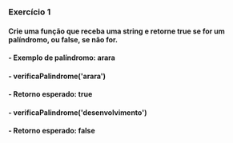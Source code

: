 ### Exercício 1 

#### Crie uma função que receba uma string e retorne true se for um palíndromo, ou false, se não for.
#### -   Exemplo de palíndromo: arara
#### -   verificaPalindrome('arara')
#### -       Retorno esperado: true
#### -   verificaPalindrome('desenvolvimento')
#### -       Retorno esperado: false